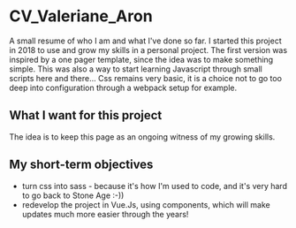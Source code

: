 # CV_Valeriane_Aron
A small resume of who I am and what I've done so far.
I started this project in 2018 to use and grow my skills in a personal project.
The first version was inspired by a one pager template, since the idea was to make something simple. This was also a way to start learning Javascript through small scripts here and there... 
Css remains very basic, it is a choice not to go too deep into configuration through a webpack setup for example.

## What I want for this project

The idea is to keep this page as an ongoing witness of my growing skills.

## My short-term objectives

- turn css into sass - because it's how I'm used to code, and it's very hard to go back to Stone Age :-))
- redevelop the project in Vue.Js, using components, which will make updates much more easier through the years!



